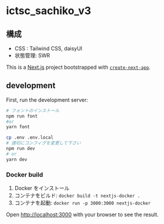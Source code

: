 # ictsc_sachiko_v3

## 構成

- CSS : Tailwind CSS, daisyUI
- 状態管理: SWR

This is a [Next.js](https://nextjs.org/) project bootstrapped
with [`create-next-app`](https://github.com/vercel/next.js/tree/canary/packages/create-next-app).

## development

First, run the development server:

```bash
# フォントのインストール
npm run font
#or
yarn font

cp .env .env.local
# 適切にコンフィグを変更して下さい
npm run dev
# or
yarn dev
```

### Docker build

1. Docker をインストール
2. コンテナをビルド: `docker build -t nextjs-docker .`
3. コンテナを起動: `docker run -p 3000:3000 nextjs-docker`

Open [http://localhost:3000](http://localhost:3000) with your browser to see the result.
